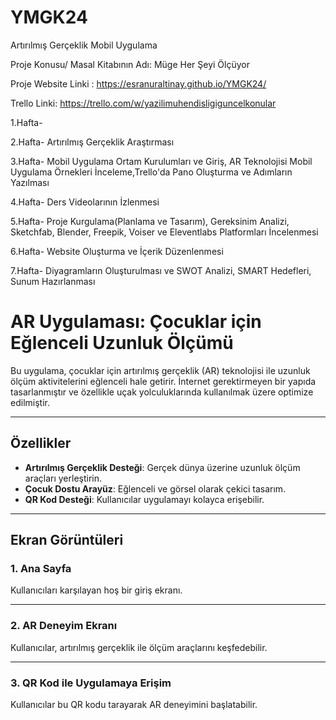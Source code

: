 # YMGK24
Artırılmış Gerçeklik Mobil Uygulama

Proje Konusu/ Masal Kitabının Adı: Müge Her Şeyi Ölçüyor

Proje Website Linki : https://esranuraltinay.github.io/YMGK24/

Trello Linki: https://trello.com/w/yazilimuhendisligiguncelkonular

1.Hafta-

2.Hafta- Artırılmış Gerçeklik Araştırması

3.Hafta- Mobil Uygulama Ortam Kurulumları ve Giriş, AR Teknolojisi Mobil Uygulama Örnekleri İnceleme,Trello'da Pano Oluşturma ve Adımların Yazılması

4.Hafta- Ders Videolarının İzlenmesi

5.Hafta- Proje Kurgulama(Planlama ve Tasarım), Gereksinim Analizi, Sketchfab, Blender, Freepik, Voiser ve Eleventlabs Platformları İncelenmesi

6.Hafta- Website Oluşturma ve İçerik Düzenlenmesi

7.Hafta- Diyagramların Oluşturulması ve SWOT Analizi, SMART Hedefleri, Sunum Hazırlanması


# AR Uygulaması: Çocuklar için Eğlenceli Uzunluk Ölçümü

Bu uygulama, çocuklar için artırılmış gerçeklik (AR) teknolojisi ile uzunluk ölçüm aktivitelerini eğlenceli hale getirir. İnternet gerektirmeyen bir yapıda tasarlanmıştır ve özellikle uçak yolculuklarında kullanılmak üzere optimize edilmiştir.

---

## Özellikler

- **Artırılmış Gerçeklik Desteği**: Gerçek dünya üzerine uzunluk ölçüm araçları yerleştirin.
- **Çocuk Dostu Arayüz**: Eğlenceli ve görsel olarak çekici tasarım.
- **QR Kod Desteği**: Kullanıcılar uygulamayı kolayca erişebilir.

---

## Ekran Görüntüleri

### 1. Ana Sayfa
Kullanıcıları karşılayan hoş bir giriş ekranı.


---

### 2. AR Deneyim Ekranı
Kullanıcılar, artırılmış gerçeklik ile ölçüm araçlarını keşfedebilir.


---

### 3. QR Kod ile Uygulamaya Erişim
Kullanıcılar bu QR kodu tarayarak AR deneyimini başlatabilir.




